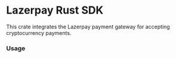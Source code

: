 # Lazerpay Rust SDK
This crate integrates the Lazerpay payment gateway for accepting cryptocurrency payments.

### Usage